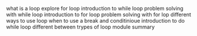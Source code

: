 what is a loop explore for loop 
introduction to while loop 
problem solving with while loop 
introduction to for loop 
problem solving with for lop 
different ways to use loop 
when to use a break and conditinioue
introduction to do while loop 
different between trypes of loop module summary